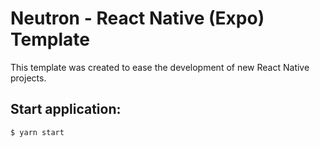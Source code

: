# Neutron - React Native (Expo) Template

This template was created to ease the development of new React Native projects.

## Start application:

```shell
$ yarn start
```
